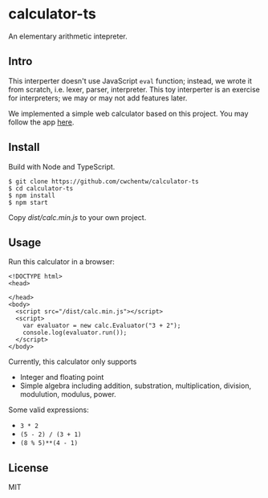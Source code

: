 # calculator-ts

An elementary arithmetic intepreter.

## Intro

This interperter doesn't use JavaScript ``eval`` function; instead, we wrote it from scratch, i.e. lexer, parser, interpreter. This toy interperter is an exercise for interpreters; we may or may not add features later.

We implemented a simple web calculator based on this project.  You may follow the app [here](https://github.com/cwchentw/calculator-ts-web).

## Install

Build with Node and TypeScript.

```
$ git clone https://github.com/cwchentw/calculator-ts
$ cd calculator-ts
$ npm install
$ npm start
```

Copy *dist/calc.min.js* to your own project.

## Usage

Run this calculator in a browser:

```
<!DOCTYPE html>
<head>

</head>
<body>
  <script src="/dist/calc.min.js"></script>
  <script>
    var evaluator = new calc.Evaluator("3 + 2");
    console.log(evaluator.run());
  </script>
</body>
```

Currently, this calculator only supports

- Integer and floating point
- Simple algebra including addition, substration, multiplication, division, 
  modulution, modulus, power.

Some valid expressions:

- `3 * 2`
- `(5 - 2) / (3 + 1)`
- `(8 % 5)**(4 - 1)`

## License

MIT
